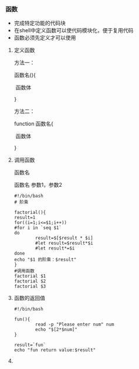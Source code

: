 ### **函数**

- 完成特定功能的代码块
- 在shell中定义函数可以使代码模块化，便于复用代码
- 函数必须先定义才可以使用

1. 定义函数

   方法一：

   函数名(){

   ​		函数体

   }

   方法二：

   function 函数名{

   ​		函数体

   }

2. 调用函数

   函数名

   函数名 参数1，参数2

   ```shell
   #!/bin/bash
   # 阶乘
   
   factorial(){
   result=1
   for((i=1;i<=$1;i++))
   #for i in `seq $1`
   do
           result=$[$result * $i]
           #let result=$result*$i
           #let result*=$i
   done
   echo "$1 的阶乘：$result"
   }
   #调用函数
   factorial $1
   factorial $2
   factorial $3
   
   ```

3. 函数的返回值

   ```shell
   #!/bin/bash
   
   fun(){
           read -p "Please enter num" num
           echo "$[2*$num]"
   }
   
   result=`fun`
   echo "fun return value:$result"
   ```

   

4. 

